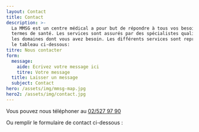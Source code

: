 ```yaml
---
layout: Contact
title: Contact
description: >-
  La MMSG est un centre médical a pour but de répondre à tous vos besoins en
  termes de santé. Les services sont assurés par des spécialistes qualifiés dans
  les domaines dont vous avez besoin. Les différents services sont repris dans
  le tableau ci-dessous:
titre: Nous contacter
form:
  message:
    aide: Ecrivez votre message ici
    titre: Votre message
  title: Laisser un message
  subject: Contact
hero: /assets/img/mmsg-map.jpg
hero2: /assets/img/contact.jpg
---
```


Vous pouvez nous téléphoner au [02/527 97 90](tel:025279790)

Ou remplir le formulaire de contact ci-dessous :
